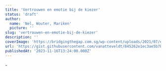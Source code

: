 ```yaml
---
title: 'Vertrouwen en emotie bij de kiezer'
status: 'draft'
author:
  name: 'Nel, Wouter, Mariken'
  picture: ''
slug: 'vertrouwen-en-emotie-bij-de-kiezer'
description: ''
coverImage: 'https://bridgingthegap.com.sg/wp-content/uploads/2021/07/emotions-clipart-7.jpg'
url: 'https://gist.githubusercontent.com/vanatteveldt/845262e1ec3ae5b7b9de0b8ebc505873/raw/ff3fec36ec0c4113597c21a23a5789a5b355f854/vertrouwen2.html'
publishedAt: '2023-11-16T13:24:00.000Z'
---
```


\-

